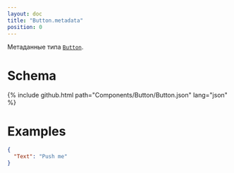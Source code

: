 ```yaml
---
layout: doc
title: "Button.metadata"
position: 0
---
```


Метаданные типа [`Button`](../).

# Schema

{% include github.html path="Components/Button/Button.json" lang="json" %}

# Examples

```json
{
  "Text": "Push me"
}
```
